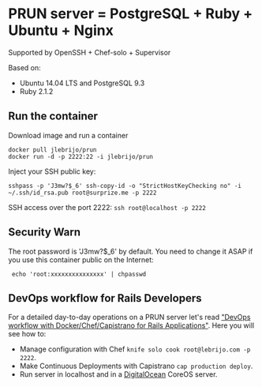 # PRUN server = PostgreSQL + Ruby + Ubuntu + Nginx

Supported by OpenSSH + Chef-solo + Supervisor

Based on:

* Ubuntu 14.04 LTS and PostgreSQL 9.3
* Ruby 2.1.2

## Run the container

Download image and run a container

```
docker pull jlebrijo/prun
docker run -d -p 2222:22 -i jlebrijo/prun
```

Inject your SSH public key:

```
sshpass -p 'J3mw?$_6' ssh-copy-id -o "StrictHostKeyChecking no" -i ~/.ssh/id_rsa.pub root@surprize.me -p 2222
```

SSH access over the port 2222: `ssh root@localhost -p 2222`

## Security Warn

The root password is 'J3mw?$_6' by default. You need to change it ASAP if you use this container public on the Internet:

```
 echo 'root:xxxxxxxxxxxxxxx' | chpasswd
```
 
## DevOps workflow for Rails Developers

For a detailed day-to-day operations on a PRUN server let's read ["DevOps workflow with Docker/Chef/Capistrano for Rails Applications"](http://blog.lebrijo.com/?p=587). Here you will see how to:

* Manage configuration with Chef `knife solo cook root@lebrijo.com -p 2222`.
* Make Continuous Deployments with Capistrano `cap production deploy`.
* Run server in localhost and in a [DigitalOcean](https://www.digitalocean.com/?refcode=704e0b409e24) CoreOS server.
